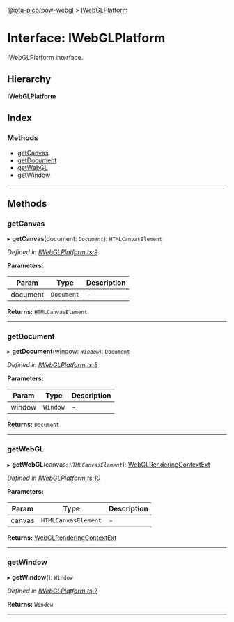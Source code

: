 [@iota-pico/pow-webgl](../README.md) > [IWebGLPlatform](../interfaces/iwebglplatform.md)

# Interface: IWebGLPlatform

IWebGLPlatform interface.

## Hierarchy

**IWebGLPlatform**

## Index

### Methods

* [getCanvas](iwebglplatform.md#getcanvas)
* [getDocument](iwebglplatform.md#getdocument)
* [getWebGL](iwebglplatform.md#getwebgl)
* [getWindow](iwebglplatform.md#getwindow)

---

## Methods

<a id="getcanvas"></a>

###  getCanvas

▸ **getCanvas**(document: *`Document`*): `HTMLCanvasElement`

*Defined in [IWebGLPlatform.ts:9](https://github.com/iota-pico/pow-webgl/blob/88851ef/src/IWebGLPlatform.ts#L9)*

**Parameters:**

| Param | Type | Description |
| ------ | ------ | ------ |
| document | `Document`   |  - |

**Returns:** `HTMLCanvasElement`

___

<a id="getdocument"></a>

###  getDocument

▸ **getDocument**(window: *`Window`*): `Document`

*Defined in [IWebGLPlatform.ts:8](https://github.com/iota-pico/pow-webgl/blob/88851ef/src/IWebGLPlatform.ts#L8)*

**Parameters:**

| Param | Type | Description |
| ------ | ------ | ------ |
| window | `Window`   |  - |

**Returns:** `Document`

___

<a id="getwebgl"></a>

###  getWebGL

▸ **getWebGL**(canvas: *`HTMLCanvasElement`*): [WebGLRenderingContextExt](webglrenderingcontextext.md)

*Defined in [IWebGLPlatform.ts:10](https://github.com/iota-pico/pow-webgl/blob/88851ef/src/IWebGLPlatform.ts#L10)*

**Parameters:**

| Param | Type | Description |
| ------ | ------ | ------ |
| canvas | `HTMLCanvasElement`   |  - |

**Returns:** [WebGLRenderingContextExt](webglrenderingcontextext.md)

___

<a id="getwindow"></a>

###  getWindow

▸ **getWindow**(): `Window`

*Defined in [IWebGLPlatform.ts:7](https://github.com/iota-pico/pow-webgl/blob/88851ef/src/IWebGLPlatform.ts#L7)*

**Returns:** `Window`

___

